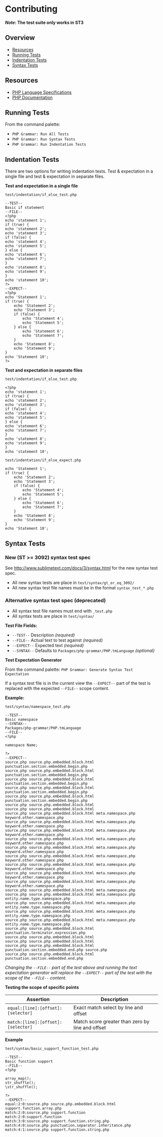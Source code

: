 # Contributing

**_Note_: The test suite only works in ST3**

## Overview

* [Resources](#resources)
* [Running Tests](#running-tests)
* [Indentation Tests](#indentation-tests)
* [Syntax Tests](#syntax-tests)

## Resources

* [PHP Language Specifications][php-langspec]
* [PHP Documentation][php-docs]

[php-docs]: http://php.net/docs.php
[php-langspec]: https://github.com/php/php-langspec

## Running Tests

From the command palette:

* `PHP Grammar: Run All Tests`
* `PHP Grammar: Run Syntax Tests`
* `PHP Grammar: Run Indentation Tests`

## Indentation Tests

There are two options for writing indentation tests. Test & expectation in a single file and test & expectation in separate files.

**Test and expectation in a single file**

`test/indentation/if_else_test.php`

```
--TEST--
Basic if statement
--FILE--
<?php
echo 'statement 1';
if (true) {
echo 'statement 2';
echo 'statement 3';
if (false) {
echo 'statement 4';
echo 'statement 5';
} else {
echo 'statement 6';
echo 'statement 7';
}
echo 'statement 8';
echo 'statement 9';
}
echo 'statement 10';
?>
--EXPECT--
<?php
echo 'Statement 1';
if (true) {
    echo 'Statement 2';
    echo 'Statement 3';
    if (false) {
        echo 'Statement 4';
        echo 'Statement 5';
    } else {
        echo 'Statement 6';
        echo 'Statement 7';
    }
    echo 'Statement 8';
    echo 'Statement 9';
}
echo 'Statement 10';
?>
```

**Test and expectation in separate files**

`test/indentation/if_else_test.php`

```
<?php
echo 'statement 1';
if (true) {
echo 'statement 2';
echo 'statement 3';
if (false) {
echo 'statement 4';
echo 'statement 5';
} else {
echo 'statement 6';
echo 'statement 7';
}
echo 'statement 8';
echo 'statement 9';
}
echo 'statement 10';
```

`test/indentation/if_else_expect.php`

```
echo 'Statement 1';
if (true) {
    echo 'Statement 2';
    echo 'Statement 3';
    if (false) {
        echo 'Statement 4';
        echo 'Statement 5';
    } else {
        echo 'Statement 6';
        echo 'Statement 7';
    }
    echo 'Statement 8';
    echo 'Statement 9';
}
echo 'Statement 10';
```

## Syntax Tests

### New (ST >= 3092) syntax test spec

See http://www.sublimetext.com/docs/3/syntax.html for the new syntax test spec. 

* All new syntax tests are place in `test/syntax/gt_or_eq_3092/`
* All new syntax test file names must be in the format `syntax_test_*.php`

### Alternative syntax test spec (deprecated)

* All syntax test file names must end with `_test.php`
* All syntax tests are place in `test/syntax/`

**Test File Fields:**

* `--TEST--` Description *(required)*
* `--FILE--` Actual text to test against *(required)*
* `--EXPECT--` Expected text *(required)*
* `--SYNTAX--` Defaults to `Packages/php-grammar/PHP.tmLanguage` *(optional)*

**Test Expectation Generator**

From the command palette: `PHP Grammar: Generate Syntax Test Expectation`

If a syntax test file is in the current view the `--EXPECT--` part of the test is replaced with the expected `--FILE--` scope content.

**Example:**

`test/syntax/namespace_test.php`

```
--TEST--
Basic namespace
--SYNTAX--
Packages/php-grammar/PHP.tmLanguage
--FILE--
<?php

namespace Name;

?>
--EXPECT--
source.php source.php.embedded.block.html punctuation.section.embedded.begin.php
source.php source.php.embedded.block.html punctuation.section.embedded.begin.php
source.php source.php.embedded.block.html punctuation.section.embedded.begin.php
source.php source.php.embedded.block.html punctuation.section.embedded.begin.php
source.php source.php.embedded.block.html punctuation.section.embedded.begin.php
source.php source.php.embedded.block.html
source.php source.php.embedded.block.html
source.php source.php.embedded.block.html meta.namespace.php keyword.other.namespace.php
source.php source.php.embedded.block.html meta.namespace.php keyword.other.namespace.php
source.php source.php.embedded.block.html meta.namespace.php keyword.other.namespace.php
source.php source.php.embedded.block.html meta.namespace.php keyword.other.namespace.php
source.php source.php.embedded.block.html meta.namespace.php keyword.other.namespace.php
source.php source.php.embedded.block.html meta.namespace.php keyword.other.namespace.php
source.php source.php.embedded.block.html meta.namespace.php keyword.other.namespace.php
source.php source.php.embedded.block.html meta.namespace.php keyword.other.namespace.php
source.php source.php.embedded.block.html meta.namespace.php keyword.other.namespace.php
source.php source.php.embedded.block.html meta.namespace.php
source.php source.php.embedded.block.html meta.namespace.php entity.name.type.namespace.php
source.php source.php.embedded.block.html meta.namespace.php entity.name.type.namespace.php
source.php source.php.embedded.block.html meta.namespace.php entity.name.type.namespace.php
source.php source.php.embedded.block.html meta.namespace.php entity.name.type.namespace.php
source.php source.php.embedded.block.html punctuation.terminator.expression.php
source.php source.php.embedded.block.html
source.php source.php.embedded.block.html
source.php source.php.embedded.block.html punctuation.section.embedded.end.php source.php
source.php source.php.embedded.block.html punctuation.section.embedded.end.php
```

*Changing the `--FILE--` part of the test above and running the text expectation generator will replace the `--EXPECT--` part of the test with the scope of the `--FILE--` content.*

**Testing the scope of specific points**

| Assertion | Description |
|-----------|-------------|
| `equal:[line]:[offset]:[selector]` | Exact match select by line and offset |
| `match:[line]:[offset]:[selector]` | Match score greater than zero by line and offset |

**Example**

`test/syntax/basic_support_function_test.php`

```
--TEST--
Basic function support
--FILE--
<?php

array_map();
str_shuffle();
\str_shuffle();

?>
--EXPECT--
equal:2:0:source.php source.php.embedded.block.html support.function.array.php
match:2:0:source.php support.function
match:2:0:support.function
match:3:0:source.php support.function.string.php
match:4:0:source.php punctuation.separator.inheritance.php
match:4:1:source.php support.function.string.php
```
